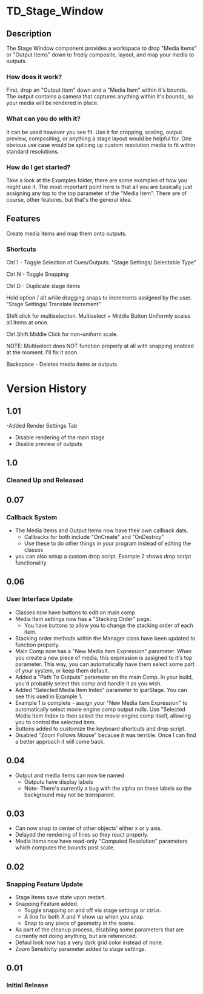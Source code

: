 # TD_Stage_Window

## Description
The Stage Window component provides a workspace to drop "Media Items" or "Output Items" down to freely composite, layout, and map your media to outputs. 

### How does it work?
First, drop an "Output Item" down and a "Media Item" within it's bounds. The output contains a camera that captures anything within it's bounds, so your media will be rendered in place.

### What can you do with it?
It can be used however you see fit. Use it for cropping, scaling, output preview, compositing, or anything a stage layout would be helpful for.  One obvious use case would be splicing up custom resolution media to fit within standard resolutions. 

### How do I get started?
Take a look at the Examples folder, there are some examples of how you might use it. The most important point here is that all you are basically just assigning any top to the top parameter of the "Media Item". There are of course, other features, but that's the general idea.


## Features

Create media items and map them onto outputs.



### Shortcuts

Ctrl.1 - Toggle Selection of Cues/Outputs. "Stage Settings/ Selectable Type"

Ctrl.N - Toggle Snapping

Ctrl.D - Duplicate stage items

Hold option / alt while dragging snaps to increments assigned by the user. "Stage Settings/ Translate Increment"

Shift click for multiselection. Multiselect + Middle Button Uniformly scales all items at once.

Ctrl.Shift.Middle Click for non-uniform scale.

NOTE: Multiselect does NOT function properly at all with snapping enabled at the moment. I'll fix it soon.

Backspace - Deletes media items or outputs

# Version History
## 1.01
-Added Render Settings Tab
  - Disable rendering of the main stage
  - Disable preview of outputs


## 1.0
### Cleaned Up and Released

## 0.07
### Callback System
- The Media Items and Output Items now have their own callback dats.
  - Callbacks for both include "OnCreate" and "OnDestroy"
  - Use these to do other things in your program instead of editing the classes
- you can also setup a custom drop script. Example 2 shows drop script functionality

## 0.06
### User Interface Update
- Classes now have buttons to edit on main comp
- Media Item settings now has a "Stacking Order" page.
  - You have buttons to allow you to change the stacking order of each item.
- Stacking order methods within the Manager class have been updated to function properly.
- Main Comp now has a "New Media Item Expression" parameter. When you create a new piece of media, this expression is assigned to it's top parameter. This way, you can automatically have them select some part of your system, or keep them default.
- Added a "Path To Outputs" parameter on the main Comp. In your build, you'd probably select this comp and handle it as you wish. 
- Added "Selected Media Item Index" parameter to iparStage. You can see this used in Example 1.
- Example 1 is complete - assign your "New Media Item Expression" to automatically select movie engine comp output nulls. Use "Selected Media Item Index to then select the movie engine comp itself, allowing you to control the selected item.
- Buttons added to customize the keyboard shortcuts and drop script.
- Disabled "Zoom Follows Mouse" because it was terrible. Once I can find a better approach it will come back.
## 0.04

- Output and media items can now be named
  - Outputs have display labels
  - Note- There's currently a bug with the alpha on these labels so the background may not be transparent.


## 0.03

- Can now snap to center of other objects' either x or y axis.
- Delayed the rendering of lines so they react properly.
- Media Items now have read-only "Computed Resolution" parameters which computes the bounds post scale.

## 0.02
### Snapping Feature Update

- Stage Items save state upon restart.
- Snapping Feature added.
  - Toggle snapping on and off via stage settings or ctrl.n.
  - A line for both X and Y show up when you snap.
  - Snap to any piece of geometry in the scene.
 - As part of the cleanup process, disabling some parameters that are currently not doing anything, but are referenced.
 - Defaul look now has a very dark grid color instead of none.
- Zoom Sensitivity parameter added to stage settings.
## 0.01
### Initial Release

